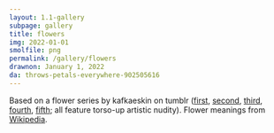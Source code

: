 ```yaml
---
layout: 1.1-gallery
subpage: gallery
title: flowers
img: 2022-01-01
smolfile: png
permalink: /gallery/flowers
drawnon: January 1, 2022
da: throws-petals-everywhere-902505616
---
```

Based on a flower series by kafkaeskin on tumblr (<a href="https://kafkaeskin.tumblr.com/post/167842318101/so-i-wanted-to-draw-butters-with-sunflowers-again" class="ext">first</a>, <a href="https://kafkaeskin.tumblr.com/post/168134036461/consistent-artstyle-what-is-this-but-aanywayas" class="ext">second</a>, <a href="https://kafkaeskin.tumblr.com/post/169368794051/phewww-i-hope-you-all-had-nice-holidays-if-you" class="ext">third</a>, <a href="https://kafkaeskin.tumblr.com/post/170047494086/heres-some-edgy-goth-kids-and-bradley-i" class="ext">fourth</a>, <a href="https://kafkaeskin.tumblr.com/post/172210888316/the-siblings-edition-i-was-actually-thinking-of" class="ext">fifth</a>; all feature torso-up artistic nudity). Flower meanings from <a href="https://en.wikipedia.org/wiki/Plant_symbolism" class="ext">Wikipedia</a>.